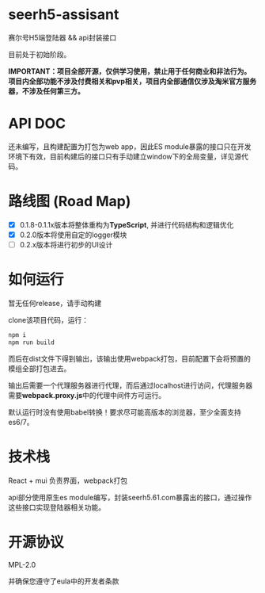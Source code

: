 # seerh5-assisant

赛尔号H5端登陆器 && api封装接口

目前处于初始阶段。

**IMPORTANT：项目全部开源，仅供学习使用，禁止用于任何商业和非法行为。项目内全部功能不涉及付费相关和pvp相关，项目内全部通信仅涉及淘米官方服务器，不涉及任何第三方。**

# API DOC

还未编写，且构建配置为打包为web app，因此ES module暴露的接口只在开发环境下有效，目前构建后的接口只有手动建立window下的全局变量，详见源代码。

# 路线图 (Road Map)

- [x] 0.1.8-0.1.1x版本将整体重构为**TypeScript**, 并进行代码结构和逻辑优化
- [x] 0.2.0版本将使用自定的logger模块
- [ ] 0.2.x版本将进行初步的UI设计

# 如何运行

暂无任何release，请手动构建

clone该项目代码，运行：

```bash
npm i
npm run build
```

而后在dist文件下得到输出，该输出使用webpack打包，目前配置下会将预置的模组全部打包进去。

输出后需要一个代理服务器进行代理，而后通过localhost进行访问，代理服务器需要**webpack.proxy.js**中的代理中间件方可运行。

默认运行时没有使用babel转换！要求尽可能高版本的浏览器，至少全面支持es6/7。

# 技术栈

React + mui 负责界面，webpack打包

api部分使用原生es module编写，封装seerh5.61.com暴露出的接口，通过操作这些接口实现登陆器相关功能。

# 开源协议

MPL-2.0

并确保您遵守了eula中的开发者条款